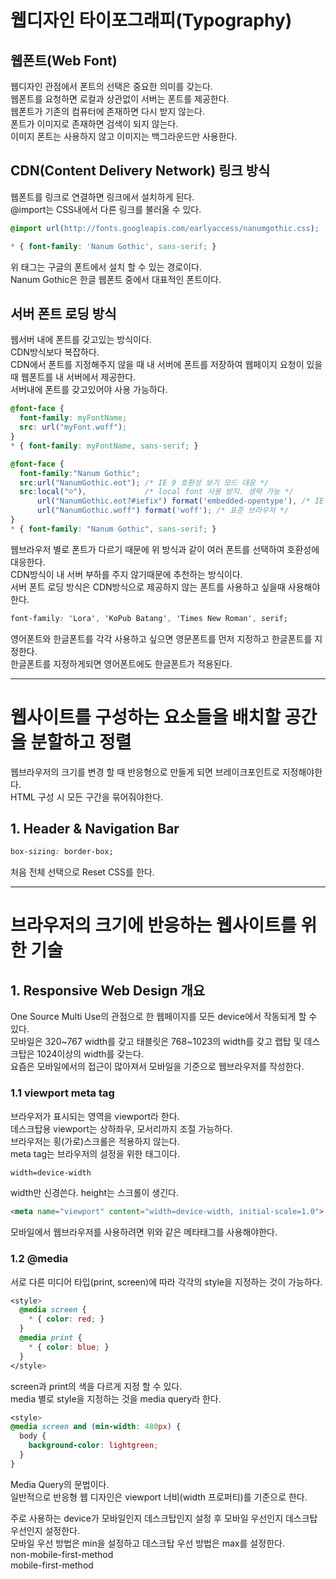 # 웹디자인 타이포그래피(Typography)
## 웹폰트(Web Font)  
웹디자인 관점에서 폰트의 선택은 중요한 의미를 갖는다.  
웹폰트를 요청하면 로컬과 상관없이 서버는 폰트를 제공한다.  
웹폰트가 기존의 컴퓨터에 존재하면 다시 받지 않는다.  
폰트가 이미지로 존재하면 검색이 되지 않는다.  
이미지 폰트는 사용하지 않고 이미지는 백그라운드만 사용한다.  

## CDN(Content Delivery Network) 링크 방식
웹폰트를 링크로 연결하면 링크에서 설치하게 된다.  
@import는 CSS내에서 다른 링크를 불러올 수 있다.  
```css
@import url(http://fonts.googleapis.com/earlyaccess/nanumgothic.css);

* { font-family: 'Nanum Gothic', sans-serif; }
```
위 태그는 구글의 폰트에서 설치 할 수 있는 경로이다.  
Nanum Gothic은 한글 웹폰트 중에서 대표적인 폰트이다.  

## 서버 폰트 로딩 방식
웹서버 내에 폰트를 갖고있는 방식이다.  
CDN방식보다 복잡하다.  
CDN에서 폰트를 지정해주지 않을 때 내 서버에 폰트를 저장하여 웹페이지 요청이 있을때 웹폰트를 내 서버에서 제공한다.  
서버내에 폰트를 갖고있어야 사용 가능하다.  
```css
@font-face {
  font-family: myFontName;
  src: url("myFont.woff");
}
* { font-family: myFontName, sans-serif; }
```

```css
@font-face {
  font-family:"Nanum Gothic";
  src:url("NanumGothic.eot"); /* IE 9 호환성 보기 모드 대응 */
  src:local("☺"),             /* local font 사용 방지. 생략 가능 */
      url("NanumGothic.eot?#iefix") format('embedded-opentype'), /* IE 6~8 */
      url("NanumGothic.woff") format('woff'); /* 표준 브라우저 */
}
* { font-family: "Nanum Gothic", sans-serif; }
```
웹브라우저 별로 폰트가 다르기 때문에 위 방식과 같이 여러 폰트를 선택하여 호환성에 대응한다.  
CDN방식이 내 서버 부하를 주지 않기때문에 추천하는 방식이다.  
서버 폰트 로딩 방식은 CDN방식으로 제공하지 않는 폰트를 사용하고 싶을때 사용해야한다.  

```css
font-family: 'Lora', 'KoPub Batang', 'Times New Roman', serif;
```
영어폰트와 한글폰트를 각각 사용하고 싶으면 영문폰트를 먼저 지정하고 한글폰트를 지정한다.  
한글폰트를 지정하게되면 영어폰트에도 한글폰트가 적용된다.  

- - -
# 웹사이트를 구성하는 요소들을 배치할 공간을 분할하고 정렬
웹브라우저의 크기를 변경 할 때 반응형으로 만들게 되면 브레이크포인트로 지정해야한다.  
HTML 구성 시 모든 구간을 묶어줘야한다.  

## 1. Header & Navigation Bar
```css
box-sizing: border-box;
```
처음 전체 선택으로 Reset CSS를 한다.  

- - -
# 브라우저의 크기에 반응하는 웹사이트를 위한 기술
## 1. Responsive Web Design 개요
One Source Multi Use의 관점으로 한 웹페이지를 모든 device에서 작동되게 할 수 있다.  
모바일은 320~767 width를 갖고 태블릿은 768~1023의 width를 갖고 랩탑 및 데스크탑은 1024이상의 width를 갖는다.  
요즘은 모바일에서의 접근이 많아져서 모바일을 기준으로 웹브라우저를 작성한다.  

### 1.1 viewport meta tag
브라우저가 표시되는 영역을 viewport라 한다.  
데스크탑용 viewport는 상하좌우, 모서리까지 조절 가능하다.  
브라우저는 횡(가로)스크롤은 적용하지 않는다.  
meta tag는 브라우저의 설정을 위한 태그이다.  
```css
width=device-width
```
width만 신경쓴다. height는 스크롤이 생긴다.  
```html
<meta name="viewport" content="width=device-width, initial-scale=1.0">
```
모바일에서 웹브라우저를 사용하려면 위와 같은 메타태그를 사용해야한다.  

### 1.2 @media
서로 다른 미디어 타입(print, screen)에 따라 각각의 style을 지정하는 것이 가능하다.  
```css
<style>
  @media screen {
    * { color: red; }
  }
  @media print {
    * { color: blue; }
  }
</style>
```
screen과 print의 색을 다르게 지정 할 수 있다.  
media 별로 style을 지정하는 것을 media query라 한다.  
```css
<style>
@media screen and (min-width: 480px) {
  body {
    background-color: lightgreen;
  }
}
```
Media Query의 문법이다.  
일반적으로 반응형 웹 디자인은 viewport 너비(width 프로퍼티)를 기준으로 한다.  

주로 사용하는 device가 모바일인지 데스크탑인지 설정 후 모바일 우선인지 데스크탑 우선인지 설정한다.  
모바일 우선 방법은 min을 설정하고 데스크탑 우선 방법은 max를 설정한다.  
non-mobile-first-method   
mobile-first-method   